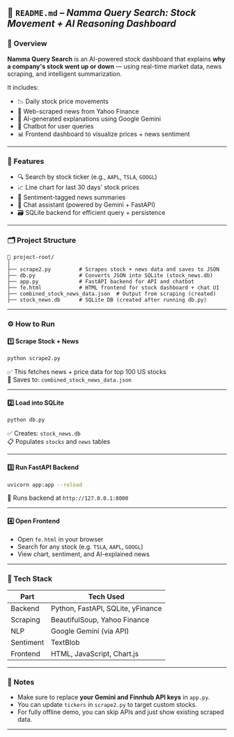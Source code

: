 ## 📘 `README.md` – *Namma Query Search: Stock Movement + AI Reasoning Dashboard*

### 🔎 Overview

**Namma Query Search** is an AI-powered stock dashboard that explains **why a company's stock went up or down** — using real-time market data, news scraping, and intelligent summarization.

It includes:
- 📉 Daily stock price movements
- 📰 Web-scraped news from Yahoo Finance
- 💬 AI-generated explanations using Google Gemini
- 🧠 Chatbot for user queries
- 📊 Frontend dashboard to visualize prices + news sentiment

---

### 🚀 Features

- 🔍 Search by stock ticker (e.g., `AAPL`, `TSLA`, `GOOGL`)
- 📈 Line chart for last 30 days' stock prices
- 🧾 Sentiment-tagged news summaries
- 💬 Chat assistant (powered by Gemini + FastAPI)
- 🗃 SQLite backend for efficient query + persistence

---

### 🗂️ Project Structure

```
📁 project-root/
│
├── scrape2.py         # Scrapes stock + news data and saves to JSON
├── db.py              # Converts JSON into SQLite (stock_news.db)
├── app.py             # FastAPI backend for API and chatbot
├── fe.html            # HTML frontend for stock dashboard + chat UI
├── combined_stock_news_data.json  # Output from scraping (created)
├── stock_news.db      # SQLite DB (created after running db.py)
```

---

### ⚙️ How to Run

#### 1️⃣ Scrape Stock + News
```bash
python scrape2.py
```

✅ This fetches news + price data for top 100 US stocks  
📁 Saves to: `combined_stock_news_data.json`

---

#### 2️⃣ Load into SQLite
```bash
python db.py
```

✅ Creates: `stock_news.db`  
📋 Populates `stocks` and `news` tables

---

#### 3️⃣ Run FastAPI Backend
```bash
uvicorn app:app --reload
```

🚀 Runs backend at `http://127.0.0.1:8000`

---

#### 4️⃣ Open Frontend
- Open `fe.html` in your browser
- Search for any stock (e.g. `TSLA`, `AAPL`, `GOOGL`)
- View chart, sentiment, and AI-explained news

---

### 🧠 Tech Stack

| Part        | Tech Used                        |
|-------------|----------------------------------|
| Backend     | Python, FastAPI, SQLite, yFinance |
| Scraping    | BeautifulSoup, Yahoo Finance     |
| NLP         | Google Gemini (via API)          |
| Sentiment   | TextBlob                         |
| Frontend    | HTML, JavaScript, Chart.js       |

---

### 📌 Notes
- Make sure to replace **your Gemini and Finnhub API keys** in `app.py`.
- You can update `tickers` in `scrape2.py` to target custom stocks.
- For fully offline demo, you can skip APIs and just show existing scraped data.

---
